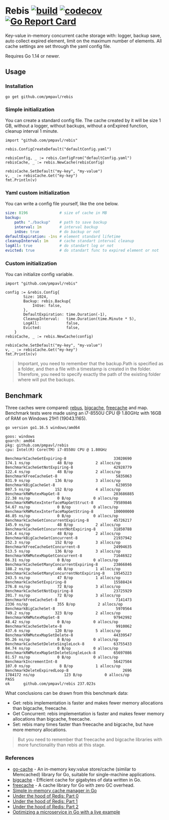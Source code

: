 # Rebis [![build](https://github.com/pmpavl/rebis/actions/workflows/go.yaml/badge.svg?branch=master)](https://github.com/pmpavl/rebis/actions/workflows/go.yaml) [![codecov](https://codecov.io/gh/pmpavl/rebis/branch/master/graph/badge.svg?token=MLE06MIFZD)](https://codecov.io/gh/pmpavl/rebis) [![Go Report Card](https://goreportcard.com/badge/github.com/pmpavl/rebis)](https://goreportcard.com/report/github.com/pmpavl/rebis)

Key-value in-memory concurrent cache storage with: logger, backup save, auto collect expired element, limit on the maximum number of elements. All cache settings are set through the yaml config file.

Requires Go 1.14 or newer.



## Usage
### Installation
``` 
go get github.com/pmpavl/rebis
```
### Simple initialization
You can create a standard config file. The cache created by it will be size 1 GB, without a logger, without backups, without a onExpired function, cleanup interval 1 minute.
``` golang
import "github.com/pmpavl/rebis"

rebis.ConfigCreateDefault("defaultConfig.yaml")

rebisConfig, _ := rebis.ConfigFrom("defaultConfig.yaml")
rebisCache, _ := rebis.NewCache(rebisConfig)

rebisCache.SetDefault("my-key", "my-value")
v, _ := rebisCache.Get("my-key")
fmt.Println(v)
```
### Yaml custom initialization
You can write a config file yourself, like the one below.
``` yaml
size: 8196              # size of cache in MB
backup:
    path: "./backup"    # path to save backup 
    interval: 1m        # interval backup
    inUse: true         # do backup or not
defaultExpiration: -1ns # element standard lifetime
cleanupInterval: 1m     # cache standart interval cleanup
logAll: true            # do standart log or not
evicted: true           # do standart func to expired element or not
```
### Custom initialization
You can initialize config variable.
``` golang
import "github.com/pmpavl/rebis"

config := &rebis.Config{
		Size: 1024,
		Backup: rebis.Backup{
			InUse: false,
		},
		DefaultExpiration: time.Duration(-1),
		CleanupInterval:   time.Duration(time.Minute * 5),
		LogAll:            false,
		Evicted:           false,
	}
rebisCache, _ := rebis.NewCache(config)

rebisCache.SetDefault("my-key", "my-value")
v, _ := rebisCache.Get("my-key")
fmt.Println(v)
```
> Important, you need to remember that the backup.Path is specified as a folder, and then a file with a timestamp is created in the folder. Therefore, you need to specify exactly the path of the existing folder where will put the backups.
## Benchmark
Three caches were compared: [rebus](https://github.com/pmpavl/rebis), [bigcache](https://github.com/allegro/bigcache), [freecache](https://github.com/coocood/freecache) and map. Benchmark tests were made using an i7-8550U CPU @ 1.80GHz with 16GB of RAM on Windows 21H1 (19043.1165).
```
go version go1.16.5 windows/amd64

goos: windows
goarch: amd64
pkg: github.com/pmpavl/rebis
cpu: Intel(R) Core(TM) i7-8550U CPU @ 1.80GHz

BenchmarkCacheGetExpiring-8                     33020690               174.1 ns/op            48 B/op          2 allocs/op
BenchmarkCacheGetNotExpiring-8                  42928779               122.4 ns/op            48 B/op          2 allocs/op
BenchmarkFreeCacheGet-8                          5835063               831.9 ns/op           136 B/op          3 allocs/op
BenchmarkBigCacheGet-8                           6230550               807.5 ns/op           152 B/op          4 allocs/op
BenchmarkRWMutexMapGet-8                        203686885               22.38 ns/op            0 B/op          0 allocs/op
BenchmarkRWMutexInterfaceMapGetStruct-8         79589846                54.67 ns/op            0 B/op          0 allocs/op
BenchmarkRWMutexInterfaceMapGetString-8         100000000               46.85 ns/op            0 B/op          0 allocs/op
BenchmarkCacheGetConcurrentExpiring-8           45726217               145.9 ns/op            48 B/op          2 allocs/op
BenchmarkCacheGetConcurrentNotExpiring-8        31850788               134.4 ns/op            48 B/op          2 allocs/op
BenchmarkBigCacheGetConcurrent-8                21937942               252.3 ns/op           152 B/op          3 allocs/op
BenchmarkFreeCacheGetConcurrent-8               24994635               513.5 ns/op           136 B/op          3 allocs/op
BenchmarkRWMutexMapGetConcurrent-8              71646922                66.31 ns/op            0 B/op          0 allocs/op
BenchmarkCacheGetManyConcurrentExpiring-8       23866846               188.2 ns/op            46 B/op          1 allocs/op
BenchmarkCacheGetManyConcurrentNotExpiring-8    19545223               243.5 ns/op            47 B/op          1 allocs/op
BenchmarkCacheSetExpiring-8                     15588424               276.8 ns/op            72 B/op          3 allocs/op
BenchmarkCacheSetNotExpiring-8                  23725929               201.7 ns/op            72 B/op          3 allocs/op
BenchmarkFreeCacheSet-8                          7141473              2336 ns/op             355 B/op          2 allocs/op
BenchmarkBigCacheSet-8                           5970564               749.2 ns/op           323 B/op          2 allocs/op
BenchmarkRWMutexMapSet-8                        97942992                48.42 ns/op            0 B/op          0 allocs/op
BenchmarkCacheSetDelete-8                        9910062               437.6 ns/op           120 B/op          5 allocs/op
BenchmarkRWMutexMapSetDelete-8                  44339547                95.26 ns/op            0 B/op          0 allocs/op
BenchmarkCacheSetDeleteSingleLock-8             63755433                84.74 ns/op            0 B/op          0 allocs/op
BenchmarkRWMutexMapSetDeleteSingleLock-8        65697086                81.57 ns/op            0 B/op          0 allocs/op
BenchmarkIncrementInt-8                         56427504               107.0 ns/op             8 B/op          1 allocs/op
BenchmarkDeleteExpiredLoop-8                        2696           1784172 ns/op             123 B/op          0 allocs/op
PASS
ok      github.com/pmpavl/rebis 237.023s
```
What conclusions can be drawn from this benchmark data:
- Get: rebis implementation is faster and makes fewer memory allocations than bigcache, freecache.
- Get Concurrent: rebis implementation is faster and makes fewer memory allocations than bigcache, freecache.
- Set: rebis many times faster than freecache and bigcache, but have more memory allocations.
>But you need to remember that freecache and bigcache libraries with more functionality than rebis at this stage.

### References
- [go-cache](https://github.com/patrickmn/go-cache) - An in-memory key:value store/cache (similar to Memcached) library for Go, suitable for single-machine applications.
- [bigcache](https://github.com/allegro/bigcache) - Efficient cache for gigabytes of data written in Go.
- [freecache](https://github.com/coocood/freecache) - A cache library for Go with zero GC overhead.
- [Simple in-memory cache manager in Go](https://habr.com/ru/post/359078/)
- [Under the hood of Redis: Part 0](https://habr.com/ru/post/271487/)
- [Under the hood of Redis: Part 1](https://habr.com/ru/post/271205/)
- [Under the hood of Redis: Part 2](https://habr.com/ru/post/272089/)
- [Optimizing a microservice in Go with a live example](https://habr.com/ru/company/avito/blog/539024/)
